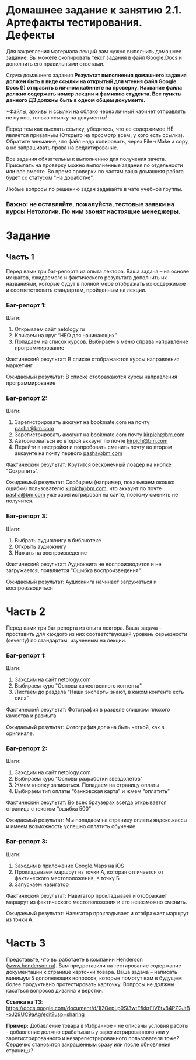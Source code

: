 # Домашнее задание к занятию 2.1. Артефакты тестирования. Дефекты

Для закрепления материала лекций вам нужно выполнить домашнее задание. Вы можете скопировать текст задания в файл Google.Docs и дополнить его правильными ответами.

Сдача домашнего задания
**Результат выполнения домашнего задания должен быть в виде ссылки на открытый для чтения файл Google Docs (!) отправить в личном кабинете на проверку. Название файла должно содержать номер лекции и фамилию студента.
Все пункты данного ДЗ должны быть в одном общем документе.**

*Файлы, архивы и ссылки на облако через личный кабинет отправлять не нужно, только ссылку на документы!


Перед тем как выслать ссылку, убедитесь, что ее содержимое НЕ является приватным (Открыто на просмотр всем, у кого есть ссылка).
Обратите внимание, что файл надо копировать, через File->Make a copy, а не запрашивать права на редактирование.


Все задания обязательны к выполнению для получения зачета. Присылать на проверку можно выполненные задания по отдельности или все вместе. Во время проверки по частям ваша домашняя работа будет со статусом "На доработке".

Любые вопросы по решению задач задавайте в чате учебной группы.

### **Важно: не оставляйте, пожалуйста, тестовые заявки на курсы Нетологии. По ним звонят настоящие менеджеры.**
 
# Задание
## Часть 1
Перед вами три баг-репорта из опыта лектора. Ваша задача – на основе их шагов, ожидаемого и фактического результата дополнить их названиями, которые будут в полной мере отображать их содержимое и соответствовать стандартам, пройденным на лекции.

### Баг-репорт 1:

  Шаги:
1. Открываем сайт netology.ru
2. Кликаем на круг “НЕО для начинающих”
3. Попадаем на список курсов. Выбираем в меню справа направление программирование

  Фактический результат:
В списке отображаются курсы направления маркетинг

  Ожидаемый результат: 
В списке отображаются курсы направления программирование

### Баг-репорт 2:

Шаги:
1. Зарегистрировать аккаунт на bookmate.com на почту pasha@bm.com
2. Зарегистрировать аккаунт на bookmate.com почту kirpich@bm.com
3. Авторизоваться во второй аккаунт по почте kirpich@bm.com
4. Перейти в настройки и попробовать сменить почту во втором аккаунте на почту первого pasha@bm.com

Фактический результат:
Крутится бесконечный лоадер на кнопке "Сохранить".

Ожидаемый результат:
Сообщаем (например, показываем окошко ошибки) пользователю kirpich@bm.com, что аккаунт по почте pasha@bm.com уже зарегистрирован на сайте, поэтому сменить не получится.

### Баг-репорт 3:

Шаги:
1. Выбрать аудиокнигу в библиотеке
2. Открыть аудиокнигу
3. Нажать на воспроизведение

Фактический результат:
Аудиокнига не воспроизводится и не загружается, появляется "Ошибка воспроизведения"

Ожидаемый результат:
Аудиокнига начинает загружаться и воспроизводиться


# Часть 2

Перед вами три баг репорта из опыта лектора. Ваша задача – проставить для каждого из них соответствующий уровень серьезности (severity) по стандартам, изученным на лекции.

### Баг-репорт 1:

Шаги: 
1. Заходим на сайт netology.com
2. Выбираем курс "Основы качественного контента"
3. Листаем до раздела “Наши эксперты знают, в каком контенте есть сила“

Фактический результат:
Фотография в разделе слишком плохого качества и размыта

Ожидаемый результат:
Фотография должна быть четкой, как в оригинале.

### Баг-репорт 2:

Шаги:
1. Заходим на сайт netology.com
2. Выбираем курс "Основы разработки звездолетов"
3. Жмем кнопку записаться. Попадаем на страницу оплаты
4. Выбираем тип оплаты “банковская карта” и жмем “оплатить”

Фактический результат: 
Во всех браузерах всегда открывается страница с текстом “ошибка 500”

Ожидаемый результат:
Мы попадаем на страницу оплаты яндекс.кассы и имеем возможность успешно оплатить обучение.

### Баг-репорт 3:

Шаги:
1. Заходим в приложение Google.Maps на iOS
2. Прокладываем маршрут из точки A, которая отличается от фактического местоположения, в точку Б
3. Запускаем навигатор

Фактический результат: 
Навигатор прокладывает и отображает маршрут из фактического местоположения и его невозможно сменить.

Ожидаемый результат:
Навигатор прокладывает и отображает маршрут из точки А. 

# Часть 3

Представьте, что вы работаете в компании Henderson (www.henderson.ru). Вам предоставили на тестирование содержание документации к странице карточки товара. Ваша задача – написать минимум 5 дополняющих вопросов, которые помогут вам в будущем более продуктивно протестировать карточку. 
Вопросы не должны касаться вопросов дизайна и верстки.

**Ссылка на ТЗ**: https://docs.google.com/document/d/1j2OepLp9Si3wtEfkkrFlV8tv84PZGJtB-oJ29UC9aAg/edit?usp=sharing

**Пример:** Добавление товара в Избранное - не описаны условия работы - добавление должно срабатывать у зарегистрированного или у зарегистрированного и незарегистрированного пользователя тоже? Сердечко становится закрашенным сразу или после обновления страницы?

 

